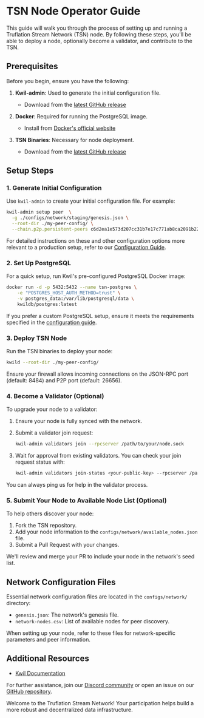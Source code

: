 # TSN Node Operator Guide

This guide will walk you through the process of setting up and running a Truflation Stream Network (TSN) node. By following these steps, you'll be able to deploy a node, optionally become a validator, and contribute to the TSN.

## Prerequisites

Before you begin, ensure you have the following:

1. **Kwil-admin**: Used to generate the initial configuration file.
    - Download from the [latest GitHub release](https://github.com/kwilteam/kwil-db/releases)

2. **Docker**: Required for running the PostgreSQL image.
    - Install from [Docker's official website](https://docs.docker.com/get-docker/)

3. **TSN Binaries**: Necessary for node deployment.
    - Download from the [latest GitHub release](https://github.com/truflation/tsn-db/releases)

## Setup Steps

### 1. Generate Initial Configuration

Use `kwil-admin` to create your initial configuration file. For example:

```bash
kwil-admin setup peer  \
  -g ./configs/network/staging/genesis.json \
  --root-dir ./my-peer-config/ \
  --chain.p2p.persistent-peers c6d2ea1e573d207cc31b7e17c771ab8ca2091b22@staging.node-1.tsn.truflation.com:26656,34599966ce4b67628f4cfa99fdca74ea2d039018@staging.node-2.tsn.truflation.com:26656
```

For detailed instructions on these and other configuration options more relevant to a production setup, refer to our [Configuration Guide](docs/creating-config.md).

### 2. Set Up PostgreSQL

For a quick setup, run Kwil's pre-configured PostgreSQL Docker image:

```bash
docker run -d -p 5432:5432 --name tsn-postgres \
    -e "POSTGRES_HOST_AUTH_METHOD=trust" \
    -v postgres_data:/var/lib/postgresql/data \
    kwildb/postgres:latest
```

If you prefer a custom PostgreSQL setup, ensure it meets the requirements specified in the [configuration guide](https://docs.kwil.com/docs/daemon/running-postgres).

### 3. Deploy TSN Node

Run the TSN binaries to deploy your node:

```bash
kwild --root-dir ./my-peer-config/
```

Ensure your firewall allows incoming connections on the JSON-RPC port (default: 8484) and P2P port (default: 26656).

### 4. Become a Validator (Optional)

To upgrade your node to a validator:

1. Ensure your node is fully synced with the network.
2. Submit a validator join request:

   ```bash
   kwil-admin validators join --rpcserver /path/to/your/node.sock
   ```

3. Wait for approval from existing validators. You can check your join request status with:

   ```bash
   kwil-admin validators join-status <your-public-key> --rpcserver /path/to/your/node.sock
   ```

You can always ping us for help in the validator process.

### 5. Submit Your Node to Available Node List (Optional)

To help others discover your node:

1. Fork the TSN repository.
2. Add your node information to the `configs/network/available_nodes.json` file.
3. Submit a Pull Request with your changes.

We'll review and merge your PR to include your node in the network's seed list.

## Network Configuration Files

Essential network configuration files are located in the `configs/network/` directory:

- `genesis.json`: The network's genesis file.
- `network-nodes.csv`: List of available nodes for peer discovery.

When setting up your node, refer to these files for network-specific parameters and peer information.

## Additional Resources

- [Kwil Documentation](https://docs.kwil.com)

For further assistance, join our [Discord community](https://discord.com/invite/5AMCBYxfW4) or open an issue on our [GitHub repository](https://github.com/truflation/tsn-node-operator/issues).

Welcome to the Truflation Stream Network! Your participation helps build a more robust and decentralized data infrastructure.
